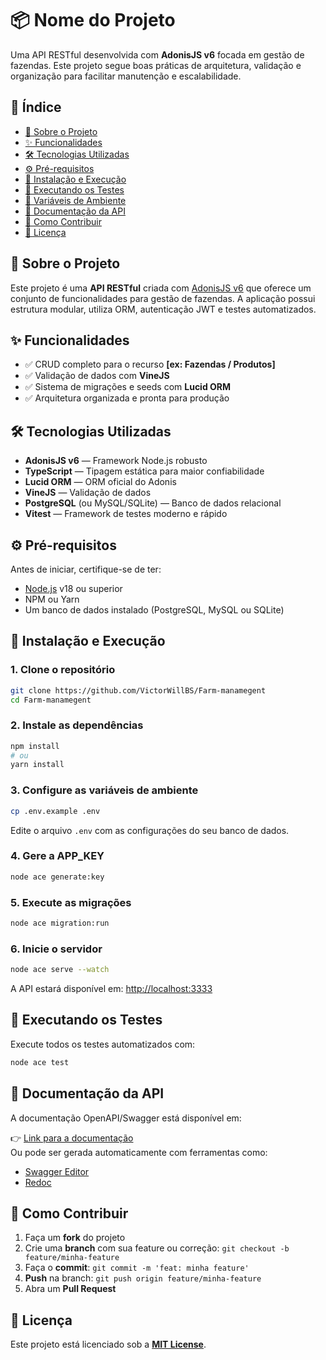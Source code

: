 
# 📦 Nome do Projeto

Uma API RESTful desenvolvida com **AdonisJS v6** focada em gestão de fazendas. Este projeto segue boas práticas de arquitetura, validação e organização para facilitar manutenção e escalabilidade.

## 📑 Índice

- [📖 Sobre o Projeto](#-sobre-o-projeto)
- [✨ Funcionalidades](#-funcionalidades)
- [🛠️ Tecnologias Utilizadas](#-tecnologias-utilizadas)
- [⚙️ Pré-requisitos](#-pré-requisitos)
- [🚀 Instalação e Execução](#-instalação-e-execução)
- [🧪 Executando os Testes](#-executando-os-testes)
- [🔧 Variáveis de Ambiente](#-variáveis-de-ambiente)
- [📄 Documentação da API](#-documentação-da-api)
- [🤝 Como Contribuir](#-como-contribuir)
- [📝 Licença](#-licença)

## 📖 Sobre o Projeto

Este projeto é uma **API RESTful** criada com [AdonisJS v6](https://adonisjs.com) que oferece um conjunto de funcionalidades para gestão de fazendas. A aplicação possui estrutura modular, utiliza ORM, autenticação JWT e testes automatizados.

## ✨ Funcionalidades

- ✅ CRUD completo para o recurso **[ex: Fazendas / Produtos]**
- ✅ Validação de dados com **VineJS**
- ✅ Sistema de migrações e seeds com **Lucid ORM**
- ✅ Arquitetura organizada e pronta para produção

## 🛠️ Tecnologias Utilizadas

- **AdonisJS v6** — Framework Node.js robusto
- **TypeScript** — Tipagem estática para maior confiabilidade
- **Lucid ORM** — ORM oficial do Adonis
- **VineJS** — Validação de dados
- **PostgreSQL** (ou MySQL/SQLite) — Banco de dados relacional
- **Vitest** — Framework de testes moderno e rápido

## ⚙️ Pré-requisitos

Antes de iniciar, certifique-se de ter:

- [Node.js](https://nodejs.org) v18 ou superior
- NPM ou Yarn
- Um banco de dados instalado (PostgreSQL, MySQL ou SQLite)

## 🚀 Instalação e Execução

### 1. Clone o repositório

```bash
git clone https://github.com/VictorWillBS/Farm-manamegent
cd Farm-manamegent
```

### 2. Instale as dependências

```bash
npm install
# ou
yarn install
```

### 3. Configure as variáveis de ambiente

```bash
cp .env.example .env
```

Edite o arquivo `.env` com as configurações do seu banco de dados.

### 4. Gere a APP_KEY

```bash
node ace generate:key
```

### 5. Execute as migrações

```bash
node ace migration:run
```

### 6. Inicie o servidor

```bash
node ace serve --watch
```

A API estará disponível em: [http://localhost:3333](http://localhost:3333)

## 🧪 Executando os Testes

Execute todos os testes automatizados com:

```bash
node ace test
```

## 📄 Documentação da API

A documentação OpenAPI/Swagger está disponível em:

👉 [Link para a documentação](#)  
Ou pode ser gerada automaticamente com ferramentas como:

- [Swagger Editor](https://editor.swagger.io/)
- [Redoc](https://redocly.github.io/redoc/)

## 🤝 Como Contribuir

1. Faça um **fork** do projeto
2. Crie uma **branch** com sua feature ou correção: `git checkout -b feature/minha-feature`
3. Faça o **commit**: `git commit -m 'feat: minha feature'`
4. **Push** na branch: `git push origin feature/minha-feature`
5. Abra um **Pull Request**

## 📝 Licença

Este projeto está licenciado sob a **[MIT License](LICENSE)**.
